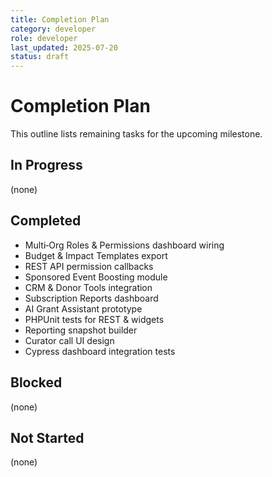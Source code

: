 ```yaml
---
title: Completion Plan
category: developer
role: developer
last_updated: 2025-07-20
status: draft
---
```

# Completion Plan

This outline lists remaining tasks for the upcoming milestone.

## In Progress
(none)

## Completed
- Multi‑Org Roles & Permissions dashboard wiring
- Budget & Impact Templates export
- REST API permission callbacks
- Sponsored Event Boosting module
- CRM & Donor Tools integration
- Subscription Reports dashboard
- AI Grant Assistant prototype
- PHPUnit tests for REST & widgets
- Reporting snapshot builder
- Curator call UI design
- Cypress dashboard integration tests

## Blocked
(none)

## Not Started
(none)
